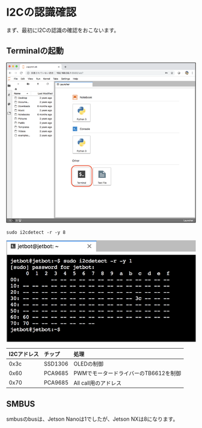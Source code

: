 # I2Cの認識確認　

まず、最初にI2Cの認識の確認をおこないます。

## Terminalの起動

![](./img/i2c001.png)

```
sudo i2cdetect -r -y 8
```

![](./img/i2c002.png)

|I2Cアドレス|チップ|処理|
|:--|:--|:--|
|0x3c|SSD1306|OLEDの制御|
|0x60|PCA9685|PWMでモータードライバーのTB6612を制御|
|0x70|PCA9685|All call用のアドレス|

## SMBUS

smbusのbusは、Jetson Nanoは1でしたが、Jetson NXは8になります。

